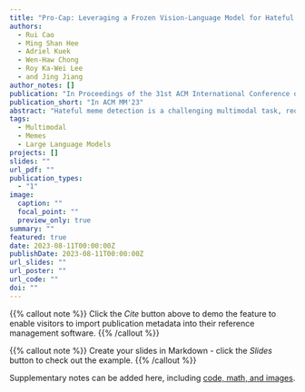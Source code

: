 ```yaml
---
title: "Pro-Cap: Leveraging a Frozen Vision-Language Model for Hateful Meme Detection"
authors:
  - Rui Cao
  - Ming Shan Hee
  - Adriel Kuek
  - Wen-Haw Chong
  - Roy Ka-Wei Lee
  - and Jing Jiang
author_notes: []
publication: "In Proceedings of the 31st ACM International Conference on Multimedia"
publication_short: "In ACM MM'23"
abstract: "Hateful meme detection is a challenging multimodal task, requiring not only comprehension of both vision and language but also cross-modal interactions. Recent studies tried to fine-tune pre-trained vision-language models (PVLMs) for the task. However, with increasing model sizes, it is important to leverage powerful PVLMs more efficiently rather than fine-tuning. Recently, researchers have tried to convert meme images into textual captions and prompt language models for predictions. This approach shows good performances but suffers from non-informative image captions. Considering the two factors above, we propose a probing-based captioning approach to leverage PVLMs in a zero-shot visual question answering~(VQA) manner. Specifically, we prompt a frozen PVLM by asking hateful content related questions and use the answers as image captions (which we call Pro-Cap) so that the captions contain information critical for hateful content detection. The good performance of models with Pro-Cap on three benchmarks validate the effectiveness and generalization of the proposed method."
tags:
  - Multimodal
  - Memes
  - Large Language Models
projects: []
slides: ""
url_pdf: ""
publication_types:
  - "1"
image:
  caption: ""
  focal_point: ""
  preview_only: true
summary: ""
featured: true
date: 2023-08-11T00:00:00Z
publishDate: 2023-08-11T00:00:00Z
url_slides: ""
url_poster: ""
url_code: ""
doi: ""
---
```


{{% callout note %}}
Click the _Cite_ button above to demo the feature to enable visitors to import publication metadata into their reference management software.
{{% /callout %}}

{{% callout note %}}
Create your slides in Markdown - click the _Slides_ button to check out the example.
{{% /callout %}}

Supplementary notes can be added here, including [code, math, and images](https://wowchemy.com/docs/writing-markdown-latex/).
